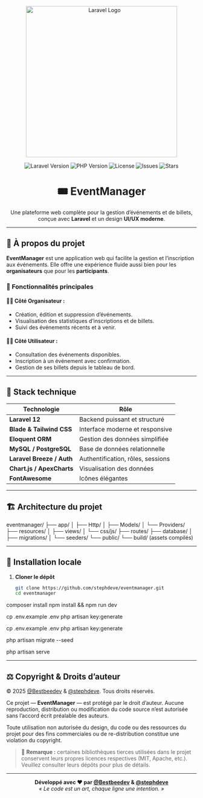 <p align="center">
  <a href="https://laravel.com" target="_blank">
    <img src="https://raw.githubusercontent.com/laravel/art/master/logo-lockup/5%20SVG/2%20CMYK/1%20Full%20Color/laravel-logolockup-cmyk-red.svg" width="400" alt="Laravel Logo">
  </a>
</p>

<p align="center">
  <img src="https://img.shields.io/badge/Laravel-12.33.0-red?style=flat-square&logo=laravel" alt="Laravel Version">
  <img src="https://img.shields.io/badge/PHP-8.4.13-blue?style=flat-square&logo=php" alt="PHP Version">
  <img src="https://img.shields.io/github/license/stephdeve/eventmanager?style=flat-square" alt="License">
  <img src="https://img.shields.io/github/issues/stephdeve/eventmanager?style=flat-square" alt="Issues">
  <img src="https://img.shields.io/github/stars/stephdeve/eventmanager?style=flat-square" alt="Stars">
</p>

<h1 align="center">🎟️ EventManager</h1>
<p align="center">
  Une plateforme web complète pour la gestion d’événements et de billets, conçue avec <strong>Laravel</strong> et un design <strong>UI/UX moderne</strong>.
</p>

---

## 🚀 À propos du projet

**EventManager** est une application web qui facilite la gestion et l’inscription aux événements.
Elle offre une expérience fluide aussi bien pour les **organisateurs** que pour les **participants**.

### 🌟 Fonctionnalités principales

#### 👨‍💼 Côté Organisateur :
- Création, édition et suppression d’événements.
- Visualisation des statistiques d’inscriptions et de billets.
- Suivi des événements récents et à venir.

#### 🙋‍♂️ Côté Utilisateur :
- Consultation des événements disponibles.
- Inscription à un événement avec confirmation.
- Gestion de ses billets depuis le tableau de bord.

---

## 🧠 Stack technique

| Technologie | Rôle |
|--------------|------|
| **Laravel 12** | Backend puissant et structuré |
| **Blade & Tailwind CSS** | Interface moderne et responsive |
| **Eloquent ORM** | Gestion des données simplifiée |
| **MySQL / PostgreSQL** | Base de données relationnelle |
| **Laravel Breeze / Auth** | Authentification, rôles, sessions |
| **Chart.js / ApexCharts** | Visualisation des données |
| **FontAwesome** | Icônes élégantes |

---

## 🏗️ Architecture du projet

eventmanager/
├── app/
│ ├── Http/
│ ├── Models/
│ └── Providers/
├── resources/
│ ├── views/
│ └── css/js/
├── routes/
├── database/
│ ├── migrations/
│ └── seeders/
└── public/
└── build/ (assets compilés)


---

## 🧱 Installation locale

1. **Cloner le dépôt**

   ```bash
   git clone https://github.com/stephdeve/eventmanager.git
   cd eventmanager

composer install
npm install && npm run dev

cp .env.example .env
php artisan key:generate

cp .env.example .env
php artisan key:generate

php artisan migrate --seed

php artisan serve


---

## ⚖️ Copyright & Droits d’auteur

© 2025 [@Bestbeedev](https://github.com/Bestbeedev) & [@stephdeve](https://github.com/stephdeve).
Tous droits réservés.

Ce projet — **EventManager** — est protégé par le droit d’auteur.
Aucune reproduction, distribution ou modification du code source n’est autorisée sans l’accord écrit préalable des auteurs.

Toute utilisation non autorisée du design, du code ou des ressources du projet
pour des fins commerciales ou de re-distribution constitue une violation du copyright.

> 🧠 **Remarque :** certaines bibliothèques tierces utilisées dans le projet conservent leurs propres licences respectives (MIT, Apache, etc.).
> Veuillez consulter leurs dépôts pour plus de détails.

---

<p align="center">
  <strong>Développé avec ❤️ par <a href="https://github.com/Bestbeedev">@Bestbeedev</a> & <a href="https://github.com/stephdeve">@stephdeve</a></strong><br/>
  <i>« Le code est un art, chaque ligne une intention. »</i>
</p>
